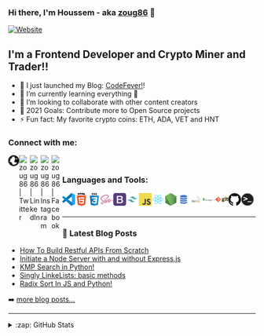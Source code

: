 ### Hi there, I'm Houssem - aka [zoug86][website] 👋

[![Website](https://img.shields.io/website?label=zoug86&style=for-the-badge&url=https%3A%2F%2Fcodestackr.com)](https://marzougui-h.tech)


## I'm a Frontend Developer and Crypto Miner and Trader!!

- 🔭 I just launched my Blog: [CodeFever!][course]!
- 🌱 I’m currently learning everything 🤣
- 👯 I’m looking to collaborate with other content creators
- 🥅 2021 Goals: Contribute more to Open Source projects
- ⚡ Fun fact: My favorite crypto coins: ETH, ADA, VET and HNT

### Connect with me:

[<img align="left" alt="marzougui-h.tech" width="22px" src="https://raw.githubusercontent.com/iconic/open-iconic/master/svg/globe.svg" />][website]
[<img align="left" alt="zoug86 | Twitter" width="22px" src="https://cdn.jsdelivr.net/npm/simple-icons@v3/icons/twitter.svg" />][twitter]
[<img align="left" alt="zoug86 | LinkedIn" width="22px" src="https://cdn.jsdelivr.net/npm/simple-icons@v3/icons/linkedin.svg" />][linkedin]
[<img align="left" alt="zoug86 | Instagram" width="22px" src="https://cdn.jsdelivr.net/npm/simple-icons@v3/icons/instagram.svg" />][instagram]
[<img align="left" alt="zoug86 | Facebook" width="22px" src="https://cdn.jsdelivr.net/npm/simple-icons@v3/icons/facebook.svg" />][facebook]

<br />

### Languages and Tools:

[<img align="left" alt="Visual Studio Code" width="26px" src="https://raw.githubusercontent.com/github/explore/80688e429a7d4ef2fca1e82350fe8e3517d3494d/topics/visual-studio-code/visual-studio-code.png" />][webdevplaylist]
[<img align="left" alt="HTML5" width="26px" src="https://raw.githubusercontent.com/github/explore/80688e429a7d4ef2fca1e82350fe8e3517d3494d/topics/html/html.png" />][webdevplaylist]
[<img align="left" alt="CSS3" width="26px" src="https://raw.githubusercontent.com/github/explore/80688e429a7d4ef2fca1e82350fe8e3517d3494d/topics/css/css.png" />][cssplaylist]
[<img align="left" alt="Sass" width="26px" src="https://raw.githubusercontent.com/github/explore/80688e429a7d4ef2fca1e82350fe8e3517d3494d/topics/sass/sass.png" />][cssplaylist]
[<img align="left" alt="Bootstrap" width="26px" src="https://raw.githubusercontent.com/github/explore/80688e429a7d4ef2fca1e82350fe8e3517d3494d/topics/bootstrap/bootstrap.png" />][bootsrtrap]
[<img align="left" alt="Tailwind" width="26px" src="https://raw.githubusercontent.com/github/explore/80688e429a7d4ef2fca1e82350fe8e3517d3494d/topics/tailwind/tailwind.png" />][tailwind]
[<img align="left" alt="JavaScript" width="26px" src="https://raw.githubusercontent.com/github/explore/80688e429a7d4ef2fca1e82350fe8e3517d3494d/topics/javascript/javascript.png" />][jsplaylist]
[<img align="left" alt="React" width="26px" src="https://raw.githubusercontent.com/github/explore/80688e429a7d4ef2fca1e82350fe8e3517d3494d/topics/react/react.png" />][reactplaylist]
[<img align="left" alt="Node.js" width="26px" src="https://raw.githubusercontent.com/github/explore/80688e429a7d4ef2fca1e82350fe8e3517d3494d/topics/nodejs/nodejs.png" />][webdevplaylist]
[<img align="left" alt="SQL" width="26px" src="https://raw.githubusercontent.com/github/explore/80688e429a7d4ef2fca1e82350fe8e3517d3494d/topics/sql/sql.png" />][webdevplaylist]
[<img align="left" alt="MySQL" width="26px" src="https://raw.githubusercontent.com/github/explore/80688e429a7d4ef2fca1e82350fe8e3517d3494d/topics/mysql/mysql.png" />][webdevplaylist]
[<img align="left" alt="MongoDB" width="26px" src="https://raw.githubusercontent.com/github/explore/80688e429a7d4ef2fca1e82350fe8e3517d3494d/topics/mongodb/mongodb.png" />][webdevplaylist]
[<img align="left" alt="Git" width="26px" src="https://raw.githubusercontent.com/github/explore/80688e429a7d4ef2fca1e82350fe8e3517d3494d/topics/git/git.png" />][webdevplaylist]
[<img align="left" alt="GitHub" width="26px" src="https://raw.githubusercontent.com/github/explore/78df643247d429f6cc873026c0622819ad797942/topics/github/github.png" />][webdevplaylist]
[<img align="left" alt="Terminal" width="26px" src="https://raw.githubusercontent.com/github/explore/80688e429a7d4ef2fca1e82350fe8e3517d3494d/topics/terminal/terminal.png" />][webdevplaylist]

<br />
<br />

---

### 📕 Latest Blog Posts

<!-- BLOG-POST-LIST:START -->
- [How To Build Restful APIs From Scratch](https://code-fever-blog-zoug86.vercel.app/blog/RESTFUL-API)
- [Initiate a Node Server with and without Express.js](https://code-fever-blog-zoug86.vercel.app/blog/node-server)
- [KMP Search in Python!](https://code-fever-blog-zoug86.vercel.app/blog/KMP-search)
- [Singly LinkeLists: basic methods](https://code-fever-blog-zoug86.vercel.app/blog/single-linkedlist)
- [Radix Sort In JS and Python!](https://code-fever-blog-zoug86.vercel.app/blog/radix-sort)
<!-- BLOG-POST-LIST:END -->

➡️ [more blog posts...](https://code-fever-blog-zoug86.vercel.app/)

---

<details>
  <summary>:zap: GitHub Stats</summary>

  <img align="left" alt="codeSTACKr's GitHub Stats" src="https://github-readme-stats.vercel.app/api?username=zoug86&show_icons=true&hide_border=true" />

</details>

[website]: https://marzougui-h.tech
[course]: https://code-fever-blog-zoug86.vercel.app/
[twitter]: https://twitter.com/elhoss86
[youtube]: https://youtube.com/codeSTACKr
[instagram]: https://www.instagram.com/houssem_usna11
[facebook]: https://www.facebook.com/elhoss86USNA11
[linkedin]: https://www.linkedin.com/in/houssem-marzougui-0424a795
[webdevplaylist]: https://www.youtube.com/playlist?list=PLkwxH9e_vrAJ0WbEsFA9W3I1W-g_BTsbt
[jsplaylist]: https://www.youtube.com/playlist?list=PLkwxH9e_vrALRJKu7wfXby3MKeflhTu6B
[cssplaylist]: https://www.youtube.com/playlist?list=PLkwxH9e_vrALSdvZuEh6gqQdmDoDIoqz4
[reactplaylist]: https://www.youtube.com/playlist?list=PLkwxH9e_vrAK4TdffpxKY3QGyHCpxFcQ0
[bootsrtrap]: https://www.youtube.com/watch?v=eow125xV5-c
[tailwind]: https://www.youtube.com/watch?v=UBOj6rqRUME
